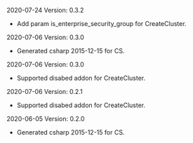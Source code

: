 2020-07-24 Version: 0.3.2
- Add param is_enterprise_security_group for CreateCluster.

2020-07-06 Version: 0.3.0
- Generated csharp 2015-12-15 for CS.

2020-07-06 Version: 0.3.0
- Supported disabed addon for CreateCluster.

2020-07-06 Version: 0.2.1
- Supported disabed addon for CreateCluster.

2020-06-05 Version: 0.2.0
- Generated csharp 2015-12-15 for CS.

